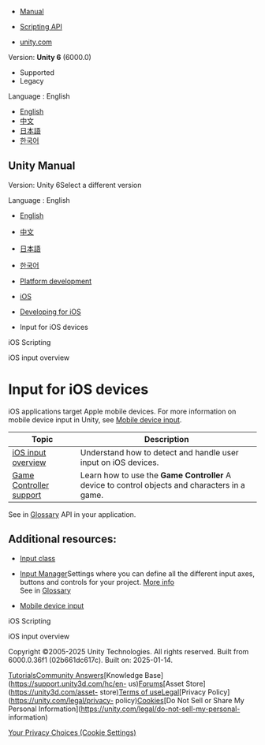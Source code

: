 [](https://docs.unity3d.com)

  * [Manual](../Manual/index.html)
  * [Scripting API](../ScriptReference/index.html)

  * [unity.com](https://unity.com/)

Version: **Unity 6** (6000.0)

  * Supported
  * Legacy

Language : English

  * [English](/Manual/ios-input.html)
  * [中文](/cn/current/Manual/ios-input.html)
  * [日本語](/ja/current/Manual/ios-input.html)
  * [한국어](/kr/current/Manual/ios-input.html)

[](https://docs.unity3d.com)

## Unity Manual

Version: Unity 6Select a different version

Language : English

  * [English](/Manual/ios-input.html)
  * [中文](/cn/current/Manual/ios-input.html)
  * [日本語](/ja/current/Manual/ios-input.html)
  * [한국어](/kr/current/Manual/ios-input.html)

  * [Platform development ](PlatformSpecific.html)
  * [iOS](iphone.html)
  * [Developing for iOS](ios-developing.html)
  * Input for iOS devices

[](iphone-API.html)

iOS Scripting

[](ios-input-overview.html)

iOS input overview

# Input for iOS devices

iOS applications target Apple mobile devices. For more information on mobile
device input in Unity, see [Mobile device input](MobileInput.html).

**Topic** | **Description**  
---|---  
[iOS input overview](ios-input-overview.html) | Understand how to detect and handle user input on iOS devices.  
[Game Controller support](ios-game-controller-support.html) | Learn how to use the **Game Controller** A device to control objects and characters in a game.  
See in [Glossary](Glossary.html#gamecontroller) API in your application.  
  
## Additional resources:

  * [Input class](../ScriptReference/Input.html)
  * [Input Manager](class-InputManager.html)Settings where you can define all the different input axes, buttons and controls for your project. [More info](class-InputManager.html)  
See in [Glossary](Glossary.html#InputManager)

  * [Mobile device input](MobileInput.html)

[](iphone-API.html)

iOS Scripting

[](ios-input-overview.html)

iOS input overview

Copyright ©2005-2025 Unity Technologies. All rights reserved. Built from
6000.0.36f1 (02b661dc617c). Built on: 2025-01-14.

[Tutorials](https://learn.unity.com/)[Community
Answers](https://answers.unity3d.com)[Knowledge
Base](https://support.unity3d.com/hc/en-
us)[Forums](https://forum.unity3d.com)[Asset Store](https://unity3d.com/asset-
store)[Terms of
use](https://docs.unity3d.com/Manual/TermsOfUse.html)[Legal](https://unity.com/legal)[Privacy
Policy](https://unity.com/legal/privacy-
policy)[Cookies](https://unity.com/legal/cookie-policy)[Do Not Sell or Share
My Personal Information](https://unity.com/legal/do-not-sell-my-personal-
information)

[Your Privacy Choices (Cookie Settings)](javascript:void\(0\);)

